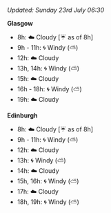 *Updated: Sunday 23rd July 06:30*

**Glasgow**

* 8h: :cloud: Cloudy [:umbrella: as of 8h]
* 9h - 11h: :cyclone: Windy (:partly_sunny:)
* 12h: :cloud: Cloudy
* 13h, 14h: :cyclone: Windy (:partly_sunny:)
* 15h: :cloud: Cloudy
* 16h - 18h: :cyclone: Windy (:partly_sunny:)
* 19h: :cloud: Cloudy

**Edinburgh**

* 8h: :cloud: Cloudy [:umbrella: as of 8h]
* 9h - 11h: :cyclone: Windy (:partly_sunny:)
* 12h: :cloud: Cloudy
* 13h: :cyclone: Windy (:partly_sunny:)
* 14h: :cloud: Cloudy
* 15h, 16h: :cyclone: Windy (:partly_sunny:)
* 17h: :cloud: Cloudy
* 18h, 19h: :cyclone: Windy (:partly_sunny:)
